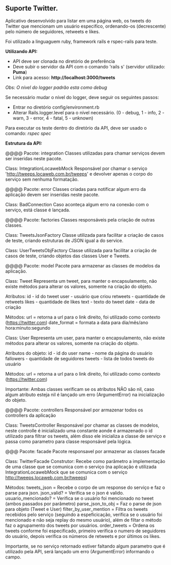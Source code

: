 ## Suporte Twitter.

Aplicativo desenvolvido para listar em uma página web, os tweets do Twitter que mencionam um usuário especifico, ordenando-os (decrescente) pelo número de seguidores, retweets e likes.

Foi utilizado a linguaguem ruby, framework rails e rspec-rails para teste.

**Utilizando API:**

- API deve ser clonada no diretório de preferência
- Deve subir o servidor da API com o comando 'rails s' (servidor utilizado: **Puma**)
- Link para acesso: **http://localhost:3000/tweets**


_Obs: O nível do logger padrão esta como debug_

Se necessário mudar o nível do logger, deve seguir os seguintes passos:

- Entrar no diretório config/environment.rb
- Alterar Rails.logger.level para o nível necessário.
(0 - debug, 1 - info, 2 - warn, 3 - error, 4 - fatal, 5 - unknown)

Para executar os teste dentro do diretório da API, deve ser usado o comando:
_rspec spec_

**Estrutura da API:**

@@@@
Pacote: integration 
Classes utilizadas para chamar serviços devem ser inseridas neste pacote.

Class: IntegrationLocawebMock
Responsável por chamar o serviço 'http://tweeps.locaweb.com.br/tweeps' e devolver apenas o corpo do serviço sem nenhuma formatação.


@@@@
Pacote: error
Classes criadas para notificar algum erro da aplicação devem ser inseridas neste pacote.

Class: BadConnection
Caso aconteça algum erro na conexão com o serviço, está classe é lançada.

@@@@
Pacote: factories
Classes responsáveis pela criação de outras classes.

Class: TweetsJsonFactory 
Classe utilizada para facilitar a criação de casos de teste, criando estruturas de JSON igual a do service.

Class: UserTweetsObjFactory 
Classe utilizada para facilitar a criação de casos de teste, criando objetos das classes User e Tweets.

@@@@
Pacote: model
Pacote para armazenar as classes de modelos da aplicação.


Class: Tweet 
Representa um tweet, para manter o encapsulamento, não existe métodos para alterar os valores, somente na criação do objeto.

Atributos:
id - id do tweet
user - usuário que criou
retweets - quantidade de retweets
likes - quantidade de likes
text - texto do tweet
date - data de criação

Métodos:
url = retorna a url para o link direito, foi utilizado como contexto (https://twitter.com)
date_format =  formata a data para dia/mês/ano hora:minuto:segundo


Class: User 
Representa um user, para manter o encapsulamento, não existe métodos para alterar os valores, somente na criação do objeto.

Atributos do objeto:
id - id do user
name - nome da página do usuário
fallowers - quantidade de seguidores
tweets - lista de todos tweets do usuário

Métodos:
url = retorna a url para o link direito, foi utilizado como contexto (https://twitter.com)

Importante: Ambas classes verificam se os atributos NÃO são nil, caso algum atributo esteja nil é lançado um erro (ArgumentError) na inicialização do objeto.


@@@@
Pacote: controllers
Responsável por armazenar todos os controllers da aplicação

Class: TweetsController
Responsável por chamar as classes de modelos, neste controlle é inicializado uma constante aonde é armazenado o id utilizado para filtrar os tweets, além disso ele inicializa a classe de serviço e passa como parametro para classe responsável pela lógica.

@@@
Pacote: facade
Pacote responsavel por armazenar as classes facade

Class: TwitterFacade
Construtor: Recebe como parâmetro a implementação de uma classe que se comunica com o serviço (na aplicação é utilizada IntegrationLocawebMock que se comunica com o serviço http://tweeps.locaweb.com.br/tweeps)

Métodos:
tweets_json = Recebe o corpo de um response do serviço e faz o parse para json.
json_valid? = Verifica se o json é valido.
usuario_mencionado? = Verifica se o usuário foi mencionado no tweet (ambos passados por parâmetro)
parse_json_to_obj = Faz o parse de json para objeto (Tweet e User)
filter_by_user_mention = Filtra os tweets recebidos pelo serviço (seguindo a espeficicação, verifica se o usuário foi mencionado e não seja replay do mesmo usuário), além de filtar o método faz o agrupamento dos tweets por usuários.
order_tweets = Ordena os tweets conforme foi especificado, primeiro verifica o numero de seguidores do usuário, depois verifica os números de retweets e por últimos os likes.

Importante, se no serviço retornado estiver faltando algum parametro que é utilizado pela API, será lançado um erro (ArgumentError) informando o campo.
